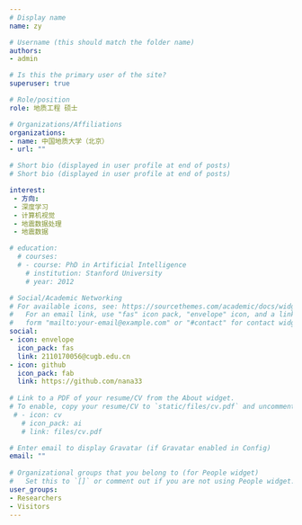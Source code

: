```yaml
---
# Display name
name: zy

# Username (this should match the folder name)
authors:
- admin

# Is this the primary user of the site?
superuser: true

# Role/position
role: 地质工程 硕士

# Organizations/Affiliations
organizations:
- name: 中国地质大学（北京）
- url: ""

# Short bio (displayed in user profile at end of posts)
# Short bio (displayed in user profile at end of posts)

interest:
 - 方向:
 - 深度学习
 - 计算机视觉
 - 地震数据处理
 - 地震数据

# education:
  # courses:
  # - course: PhD in Artificial Intelligence
    # institution: Stanford University
    # year: 2012

# Social/Academic Networking
# For available icons, see: https://sourcethemes.com/academic/docs/widgets/#icons
#   For an email link, use "fas" icon pack, "envelope" icon, and a link in the
#   form "mailto:your-email@example.com" or "#contact" for contact widget.
social:
- icon: envelope
  icon_pack: fas
  link: 2110170056@cugb.edu.cn
- icon: github
  icon_pack: fab
  link: https://github.com/nana33
  
# Link to a PDF of your resume/CV from the About widget.
# To enable, copy your resume/CV to `static/files/cv.pdf` and uncomment the lines below.  
 # - icon: cv
   # icon_pack: ai
   # link: files/cv.pdf

# Enter email to display Gravatar (if Gravatar enabled in Config)
email: ""
  
# Organizational groups that you belong to (for People widget)
#   Set this to `[]` or comment out if you are not using People widget.  
user_groups:
- Researchers
- Visitors
---
```



